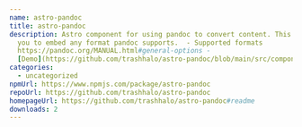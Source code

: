 ```yaml
---
name: astro-pandoc
title: astro-pandoc
description: Astro component for using pandoc to convert content. This allows
  you to embed any format pandoc supports.  - Supported formats
  https://pandoc.org/MANUAL.html#general-options -
  [Demo](https://github.com/trashhalo/astro-pandoc/blob/main/src/components/Demo.
categories:
  - uncategorized
npmUrl: https://www.npmjs.com/package/astro-pandoc
repoUrl: https://github.com/trashhalo/astro-pandoc
homepageUrl: https://github.com/trashhalo/astro-pandoc#readme
downloads: 2
---
```

